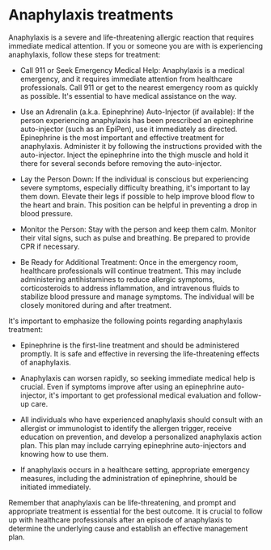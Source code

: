 # Anaphylaxis treatments

Anaphylaxis is a severe and life-threatening allergic reaction that requires immediate medical attention. If you or someone you are with is experiencing anaphylaxis, follow these steps for treatment:

* Call 911 or Seek Emergency Medical Help: Anaphylaxis is a medical emergency, and it requires immediate attention from healthcare professionals. Call 911 or get to the nearest emergency room as quickly as possible. It's essential to have medical assistance on the way.

* Use an Adrenalin (a.k.a. Epinephrine) Auto-Injector (if available): If the person experiencing anaphylaxis has been prescribed an epinephrine auto-injector (such as an EpiPen), use it immediately as directed. Epinephrine is the most important and effective treatment for anaphylaxis. Administer it by following the instructions provided with the auto-injector. Inject the epinephrine into the thigh muscle and hold it there for several seconds before removing the auto-injector.

* Lay the Person Down: If the individual is conscious but experiencing severe symptoms, especially difficulty breathing, it's important to lay them down. Elevate their legs if possible to help improve blood flow to the heart and brain. This position can be helpful in preventing a drop in blood pressure.

* Monitor the Person: Stay with the person and keep them calm. Monitor their vital signs, such as pulse and breathing. Be prepared to provide CPR if necessary.

* Be Ready for Additional Treatment: Once in the emergency room, healthcare professionals will continue treatment. This may include administering antihistamines to reduce allergic symptoms, corticosteroids to address inflammation, and intravenous fluids to stabilize blood pressure and manage symptoms. The individual will be closely monitored during and after treatment.

It's important to emphasize the following points regarding anaphylaxis treatment:

* Epinephrine is the first-line treatment and should be administered promptly. It is safe and effective in reversing the life-threatening effects of anaphylaxis.

* Anaphylaxis can worsen rapidly, so seeking immediate medical help is crucial. Even if symptoms improve after using an epinephrine auto-injector, it's important to get professional medical evaluation and follow-up care.

* All individuals who have experienced anaphylaxis should consult with an allergist or immunologist to identify the allergen trigger, receive education on prevention, and develop a personalized anaphylaxis action plan. This plan may include carrying epinephrine auto-injectors and knowing how to use them.

* If anaphylaxis occurs in a healthcare setting, appropriate emergency measures, including the administration of epinephrine, should be initiated immediately.

Remember that anaphylaxis can be life-threatening, and prompt and appropriate treatment is essential for the best outcome. It is crucial to follow up with healthcare professionals after an episode of anaphylaxis to determine the underlying cause and establish an effective management plan.

